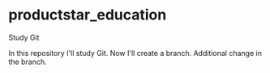 # productstar_education
Study Git

In this repository I'll study Git.
Now I'll create a branch.
Additional change in the branch.
